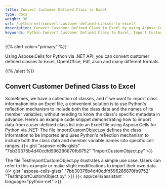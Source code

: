 ```yaml
---
title: Convert Customer Defined Class to Excel
type: docs
weight: 30
url: /python-net/convert-customer-defined-classes-to-excel/
description: Convert Customer Defined Class to Excel by using Aspose.Cells for Python via .NET API.
keywords: Python Convert Customer Defined Class to Excel, Import Customer Defined Class to Excel in Python via NET, Python Convert Customer Defined Class to xlsx, Load for import Customer Defined Class to Excel.
---
```


{{% alert color="primary" %}}

Using Aspose.Cells for Python via .NET API, you can convert customer defined classes to Excel, OpenOffice, Pdf, Json and many different formats.

{{% /alert %}}

## **Convert Customer Defined Class to Excel**
Sometimes, we have a collection of classes, and if we want to import class information into an Excel file, a convenient solution is to use Python's reflection mechanism to include both the class data and the names of its member variables, without needing to know the class's specific metadata in advance.
Here's an example code snippet demonstrating how to import data from a user-defined class list into an Excel file using Aspose.Cells for Python via .NET:
The file ImportCustomObject.py defines the class information to be imported and uses Python's reflection mechanism to include both the class data and member variable names into specific cell ranges.
{{< gist "aspose-cells-gists" "7bb30376b4d40cdfd596286870fb9752" "ImportCustomObject.py" >}}

The file TestImportCustomObject.py illustrates a simple use case. Users can refer to this example or make slight modifications to import their own data.
{{< gist "aspose-cells-gists" "7bb30376b4d40cdfd596286870fb9752" "TestImportCustomObject.py" >}}
{{< app/cells/assistant language="python-net" >}}